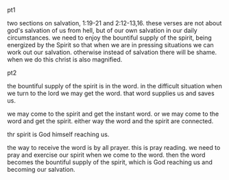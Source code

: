 pt1

two sections on salvation, 1:19-21 and 2:12-13,16. these verses are not about god's salvation
of us from hell, but of our own salvation in our daily circumstances. we need to enjoy
the bountiful supply of the spirit, being energized by the Spirit so that when we are
in pressing situations we can work out our salvation. otherwise instead of salvation
there will be shame. when we do this christ is also magnified.

pt2

the bountiful supply of the spirit is in the word. in the difficult situation when we turn to the lord we may get the word. that word supplies us and saves us.

we may come to the spirit and get the instant word. or we may come to the word and get the spirit. either way the word and the spirit are connected.

thr spirit is God himself reaching us.

the way to receive the word is by all prayer. this is pray reading. we need to pray and exercise our spirit when we come to the word. then the word becomes the bountiful supply of the spirit, which is God reaching us and becoming our salvation.
